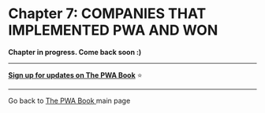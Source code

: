 # Chapter 7: COMPANIES THAT IMPLEMENTED PWA AND WON


**Chapter in progress. Come back soon :)**

------

**[Sign up for updates on The PWA Book](https://divante.com/pwa-book#form)** ⭐️   

------
 
Go back to [The PWA Book ](https://divante.com/pwa-book) main page 
